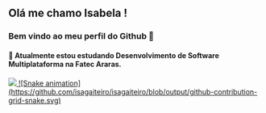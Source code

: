 ## Olá me chamo Isabela !
### Bem vindo ao meu perfil do Github 👋
#### 🌱 Atualmente estou estudando Desenvolvimento de Software Multiplataforma na Fatec Araras.

<div>
<a href="https://github.com/isagaiteiro">
<img height="180em" src="https://github-readme-stats.vercel.app/api/top-langs/?username=isagaiteiro&layout=compact&langs_count=7&theme=white"/>
![Snake animation](https://github.com/isagaiteiro/isagaiteiro/blob/output/github-contribution-grid-snake.svg)
</div>


<!--
**Isagaiteiro/isagaiteiro** is a ✨ _special_ ✨ repository because its `README.md` (this file) appears on your GitHub profile.

Here are some ideas to get you started:

- 🔭 I’m currently working on ...
- 🌱 I’m currently learning ...
- 👯 I’m looking to collaborate on ...
- 🤔 I’m looking for help with ...
- 💬 Ask me about ...
- 📫 How to reach me: ...
- 😄 Pronouns: ...
- ⚡ Fun fact: ...
-->
